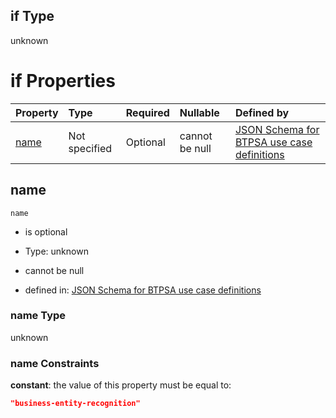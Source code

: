 ## if Type

unknown

# if Properties

| Property      | Type          | Required | Nullable       | Defined by                                                                                                                                                                                                        |
| :------------ | :------------ | :------- | :------------- | :---------------------------------------------------------------------------------------------------------------------------------------------------------------------------------------------------------------- |
| [name](#name) | Not specified | Optional | cannot be null | [JSON Schema for BTPSA use case definitions](btpsa-usecase-properties-services-items-allof-1-then-allof-16-if-properties-name.md "undefined#/properties/services/items/allOf/1/then/allOf/16/if/properties/name") |

## name



`name`

*   is optional

*   Type: unknown

*   cannot be null

*   defined in: [JSON Schema for BTPSA use case definitions](btpsa-usecase-properties-services-items-allof-1-then-allof-16-if-properties-name.md "undefined#/properties/services/items/allOf/1/then/allOf/16/if/properties/name")

### name Type

unknown

### name Constraints

**constant**: the value of this property must be equal to:

```json
"business-entity-recognition"
```
